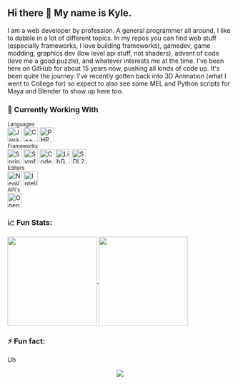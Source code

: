 ## Hi there 👋 My name is Kyle. 

I am a web developer by profession. A general programmer all around, I like to dabble in a lot of different topics. In my repos you can find web stuff (especially frameworks, I love building frameworks), gamedev, game modding, graphics dev (low level api stuff, not shaders), advent of code (love me a good puzzle), and whatever interests me at the time.  I've been here on GitHub for about 15 years now, pushing all kinds of code up.  It's been quite the journey.   I've recently gotten back into 3D Animation (what I went to College for) so expect to also see some MEL and Python scripts for Maya and Blender to show up here too. 

### 🔭 Currently Working With
<div>
  <sup>Languages</sup>
  <div>
    <img height="32" width="32" src="https://img.icons8.com/color/48/java-coffee-cup-logo--v1.png" alt="Java" />
    <img height="32" width="32" src="https://cdn.simpleicons.org/cplusplus" alt="C++" />
    <img height="32" width="32" src="https://cdn.simpleicons.org/php" alt="PHP" />
  </div>
  <sup>Frameworks</sup>
  <div>
    <img height="32" width="32" src="https://cdn.simpleicons.org/spring" alt="Spring Boot (Java)" />
    <img height="32" width="32" src="https://cdn.simpleicons.org/symfony" alt="Symfony (PHP)" />
    <img height="32" width="32" src="https://cdn.simpleicons.org/codeigniter" alt="CodeIgniter (PHP)" />
    <img height="32" width="32" src="https://libgdx.com/assets/brand/stacked.png" alt="LibGDX (Java)" />
    <img height="32" width="32" src="https://learncgames.com/wp-content/uploads/2020/11/SDL-logo.png" alt="SDL2 (C++)" />
  </div>
  <sup>Editors</sup>
  <div>
    <img height="32" width="32" src="https://cdn.simpleicons.org/neovim" alt="NeoVim" />
    <img height="32" width="32" src="https://cdn.simpleicons.org/intellijidea" alt="IntelliJ" />
  </div>
  <sup>API's</sup>
  <div>
    <img height="32" width="32" src="https://cdn.simpleicons.org/opengl" alt="OpenGL (C++)" />
    
    
  </div>
  
</div>


### 📈 Fun Stats: 

<div>
    <a href="https://github.com/RedactedProfile">
        <img height=200 align="center" src="https://github-readme-stats.vercel.app/api?username=RedactedProfile" />
    </a>
    <a href="https://github.com/RedactedProfile">
        <img height=200 align="center" src="https://github-readme-stats.vercel.app/api/top-langs?username=RedactedProfile&layout=compact&langs_count=8&card_width=320&exclude_repo=&hide=html,lua,css,scss,javascript" />
    </a>
</div>

### ⚡ Fun fact: 
Uh 

<!--
**RedactedProfile/RedactedProfile** is a ✨ _special_ ✨ repository because its `README.md` (this file) appears on your GitHub profile.

Here are some ideas to get you started:

- 🔭 I’m currently working on ...
- 🌱 I’m currently learning ...
- 👯 I’m looking to collaborate on ...
- 🤔 I’m looking for help with ...
- 💬 Ask me about ...
- 📫 How to reach me: ...
- 😄 Pronouns: ...
- ⚡ Fun fact: ...
-->

<p align="center"><img align="center" src="https://profile-counter.glitch.me/{RedactedProfile}/count.svg" /></p> 
